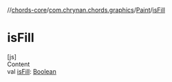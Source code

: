 //[chords-core](../../../index.md)/[com.chrynan.chords.graphics](../index.md)/[Paint](index.md)/[isFill](is-fill.md)



# isFill  
[js]  
Content  
val [isFill](is-fill.md): [Boolean](https://kotlinlang.org/api/latest/jvm/stdlib/kotlin/-boolean/index.html)  



